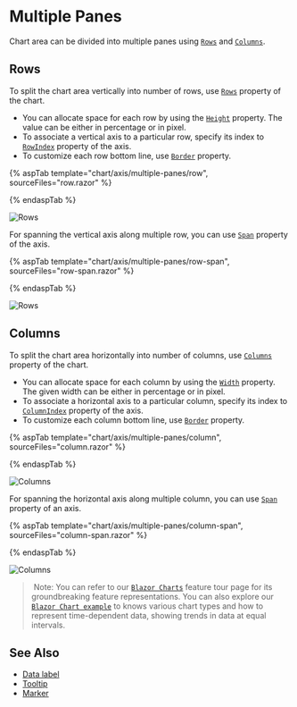 # Multiple Panes

Chart area can be divided into multiple panes using [`Rows`](https://help.syncfusion.com/cr/blazor/Syncfusion.Blazor.Charts.ChartRow.html) and
[`Columns`](https://help.syncfusion.com/cr/blazor/Syncfusion.Blazor.Charts.ChartColumn.html).

## Rows

To split the chart area vertically into number of rows, use [`Rows`](https://help.syncfusion.com/cr/blazor/Syncfusion.Blazor.Charts.ChartRow.html) property of the chart.

* You can allocate space for each row by using the [`Height`](https://help.syncfusion.com/cr/blazor/Syncfusion.Blazor.Charts.ChartRow.html#Syncfusion_Blazor_Charts_ChartRow_Height)
property. The value can be either in percentage or in pixel.
* To associate a vertical axis to a particular row, specify its index to
[`RowIndex`](https://help.syncfusion.com/cr/blazor/Syncfusion.Blazor.Charts.ChartCommonAxis.html#Syncfusion_Blazor_Charts_ChartCommonAxis_RowIndex) property of the axis.
* To customize each row bottom line, use [`Border`](https://help.syncfusion.com/cr/blazor/Syncfusion.Blazor.Charts.ChartRow.html#Syncfusion_Blazor_Charts_ChartRow_Border) property.

{% aspTab template="chart/axis/multiple-panes/row", sourceFiles="row.razor" %}

{% endaspTab %}

![Rows](images/multiple-panes/row.png)

For spanning the vertical axis along multiple row, you can use [`Span`](https://help.syncfusion.com/cr/blazor/Syncfusion.Blazor.Charts.ChartCommonAxis.html#Syncfusion_Blazor_Charts_ChartCommonAxis_Span) property of the axis.

{% aspTab template="chart/axis/multiple-panes/row-span", sourceFiles="row-span.razor" %}

{% endaspTab %}

![Rows](images/multiple-panes/row-span.png)

## Columns

To split the chart area horizontally into number of columns, use [`Columns`](https://help.syncfusion.com/cr/blazor/Syncfusion.Blazor.Charts.ChartColumn.html) property of the chart.

* You can allocate space for each column by using the [`Width`](https://help.syncfusion.com/cr/blazor/Syncfusion.Blazor.Charts.ChartColumn.html#Syncfusion_Blazor_Charts_ChartColumn_Width)
property. The given width can be either in percentage or in pixel.
* To associate a horizontal axis to a particular column, specify its index to
[`ColumnIndex`](https://help.syncfusion.com/cr/blazor/Syncfusion.Blazor.Charts.ChartCommonAxis.html#Syncfusion_Blazor_Charts_ChartCommonAxis_ColumnIndex) property of the axis.
* To customize each column bottom line, use [`Border`](https://help.syncfusion.com/cr/blazor/Syncfusion.Blazor.Charts.ChartColumn.html#Syncfusion_Blazor_Charts_ChartColumn_Border) property.

{% aspTab template="chart/axis/multiple-panes/column", sourceFiles="column.razor" %}

{% endaspTab %}

![Columns](images/multiple-panes/Column.png)

For spanning the horizontal axis along multiple column, you can use [`Span`](https://help.syncfusion.com/cr/blazor/Syncfusion.Blazor.Charts.ChartAxis.html#Syncfusion_Blazor_Charts_ChartAxis_Span) property of an axis.

{% aspTab template="chart/axis/multiple-panes/column-span", sourceFiles="column-span.razor" %}

{% endaspTab %}

![Columns](images/multiple-panes/Column-span.png)

> Note: You can refer to our [`Blazor Charts`](https://www.syncfusion.com/blazor-components/blazor-charts) feature tour page for its groundbreaking feature representations. You can also explore our [`Blazor Chart example`](https://blazor.syncfusion.com/demos/chart/line?theme=bootstrap4) to knows various chart types and how to represent time-dependent data, showing trends in data at equal intervals.

## See Also

* [Data label](./data-labels)
* [Tooltip](./tool-tip)
* [Marker](./data-markers)